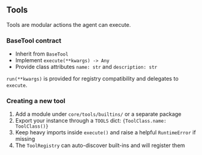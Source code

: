 ## Tools

Tools are modular actions the agent can execute.

### BaseTool contract

- Inherit from `BaseTool`
- Implement `execute(**kwargs) -> Any`
- Provide class attributes `name: str` and `description: str`

`run(**kwargs)` is provided for registry compatibility and delegates to `execute`.

### Creating a new tool

1. Add a module under `core/tools/builtins/` or a separate package
2. Export your instance through a `TOOLS` dict: `{ToolClass.name: ToolClass()}`
3. Keep heavy imports inside `execute()` and raise a helpful `RuntimeError` if missing
4. The `ToolRegistry` can auto-discover built-ins and will register them


